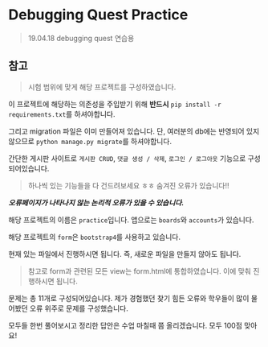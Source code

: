 # Debugging Quest Practice

> 19.04.18 debugging quest 연습용

## 참고

> 시험 범위에 맞게 해당 프로젝트를 구성하였습니다.

이 프로젝트에 해당하는 의존성을 주입받기 위해 **반드시** `pip install -r requirements.txt`를 하셔야합니다.

그리고 migration 파일은 이미 만들어져 있습니다. 단, 여러분의 db에는 반영되어 있지 않으므로 `python manage.py migrate`를 하셔야합니다.

간단한 게시판 사이트로 `게시판 CRUD`, `댓글 생성 / 삭제`, `로그인 / 로그아웃` 기능으로 구성되어있습니다.

> 하나씩 있는 기능들을 다 건드려보세요 ㅎㅎ 숨겨진 오류가 있습니다!!

***오류페이지가 나타나지 않는 논리적 오류가 있을 수 있습니다.***

해당 프로젝트의 이름은 `practice`입니다. 앱으로는 `boards`와 `accounts`가 있습니다.

해당 프로젝트의 `form`은 `bootstrap4`를 사용하고 있습니다.

현재 있는 파일에서 진행하시면 됩니다. 즉, 새로운 파일을 만들지 않아도 됩니다.

> 참고로 form과 관련된 모든 view는 form.html에 통합하였습니다. 이에 맞춰 진행하시면 됩니다.

문제는 총 11개로 구성되어있습니다. 제가 경험했던 찾기 힘든 오류와 학우들이 많이 물어봤던 오류 위주로 문제를 구성했습니다.

모두들 한번 풀어보시고 정리한 답안은 수업 마칠때 쯤 올리겠습니다. 모두 100점 맞아요!